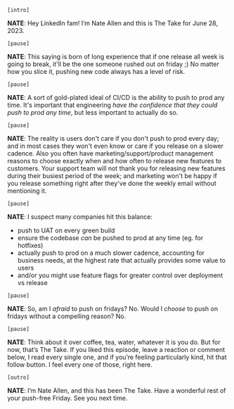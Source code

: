 `[intro]`

**NATE**: Hey LinkedIn fam! I’m Nate Allen and this is The Take for June 28, 2023.

`[pause]`

**NATE**: This saying is born of long experience that if one release all week is going to break, it'll be the one someone rushed out on friday ;) No matter how you slice it, pushing new code always has a level of risk.

`[pause]`

**NATE**: A sort of gold-plated ideal of CI/CD is the ability to push to prod any time. It's important that engineering *have the confidence that they could push to prod any time*, but less important to actually do so.

`[pause]`

**NATE**: The reality is users don't care if you don't push to prod every day; and in most cases they won't even know or care if you release on a slower cadence. Also you often have marketing/support/product management reasons to choose exactly when and how often to release new features to customers. Your support team will not thank you for releasing new features during their busiest period of the week; and marketing won't be happy if you release something right after they've done the weekly email without mentioning it.

`[pause]`

**NATE**: I suspect many companies hit this balance:

- push to UAT on every green build
- ensure the codebase *can* be pushed to prod at any time (eg. for hotfixes)
- actually push to prod on a much slower cadence, accounting for business needs, at the highest rate that actually provides some value to users
- and/or you might use feature flags for greater control over deployment vs release

`[pause]`

**NATE**: So, am I *afraid* to push on fridays? No. Would I *choose* to push on fridays without a compelling reason? No.

`[pause]`

**NATE**: Think about it over coffee, tea, water, whatever it is you do. But for now, that’s The Take. If you liked this episode, leave a reaction or comment below, I read every single one, and if you’re feeling particularly kind, hit that follow button. I feel every one of those, right here.

`[outro]`

**NATE**: I’m Nate Allen, and this has been The Take. Have a wonderful rest of your push-free Friday. See you next time.
